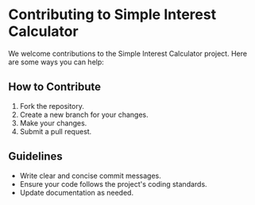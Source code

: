 # Contributing to Simple Interest Calculator

We welcome contributions to the Simple Interest Calculator project. Here are some ways you can help:

## How to Contribute

1. Fork the repository.
2. Create a new branch for your changes.
3. Make your changes.
4. Submit a pull request.

## Guidelines

- Write clear and concise commit messages.
- Ensure your code follows the project's coding standards.
- Update documentation as needed.
